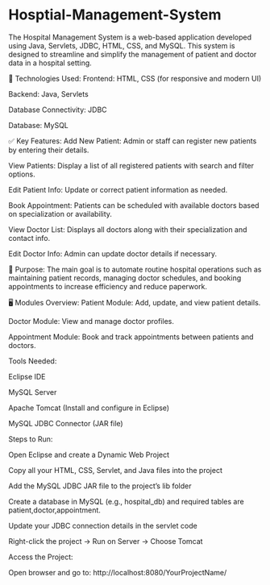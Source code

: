 
# Hosptial-Management-System
The Hospital Management System is a web-based application developed using Java, Servlets, JDBC, HTML, CSS, and MySQL. This system is designed to streamline and simplify the management of patient and doctor data in a hospital setting.

🔧 Technologies Used:
Frontend: HTML, CSS (for responsive and modern UI)

Backend: Java, Servlets

Database Connectivity: JDBC

Database: MySQL

✅ Key Features:
Add New Patient: Admin or staff can register new patients by entering their details.

View Patients: Display a list of all registered patients with search and filter options.

Edit Patient Info: Update or correct patient information as needed.

Book Appointment: Patients can be scheduled with available doctors based on specialization or availability.

View Doctor List: Displays all doctors along with their specialization and contact info.

Edit Doctor Info: Admin can update doctor details if necessary.

🎯 Purpose:
The main goal is to automate routine hospital operations such as maintaining patient records, managing doctor schedules, and booking appointments to increase efficiency and reduce paperwork.

🖥️ Modules Overview:
Patient Module: Add, update, and view patient details.

Doctor Module: View and manage doctor profiles.

Appointment Module: Book and track appointments between patients and doctors.

Tools Needed:

Eclipse IDE

MySQL Server

Apache Tomcat (Install and configure in Eclipse)

MySQL JDBC Connector (JAR file)

Steps to Run:

Open Eclipse and create a Dynamic Web Project

Copy all your HTML, CSS, Servlet, and Java files into the project

Add the MySQL JDBC JAR file to the project’s lib folder

Create a database in MySQL (e.g., hospital_db) and required tables
are patient,doctor,appointment.

Update your JDBC connection details in the servlet code

Right-click the project → Run on Server → Choose Tomcat

Access the Project:

Open browser and go to: http://localhost:8080/YourProjectName/
